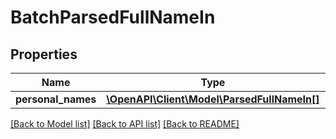 # BatchParsedFullNameIn

## Properties
Name | Type | Description | Notes
------------ | ------------- | ------------- | -------------
**personal_names** | [**\OpenAPI\Client\Model\ParsedFullNameIn[]**](ParsedFullNameIn.md) |  | [optional] 

[[Back to Model list]](../README.md#documentation-for-models) [[Back to API list]](../README.md#documentation-for-api-endpoints) [[Back to README]](../README.md)


